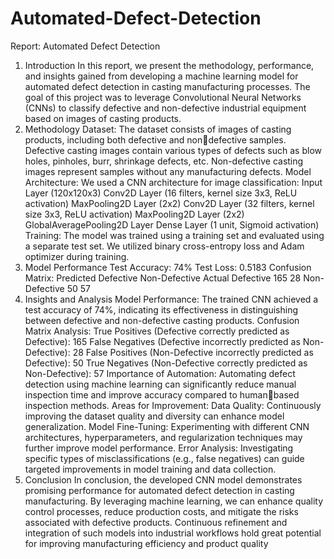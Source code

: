 # Automated-Defect-Detection

Report: Automated Defect Detection 

1. Introduction
In this report, we present the methodology, performance, and insights gained from 
developing a machine learning model for automated defect detection in casting 
manufacturing processes. The goal of this project was to leverage Convolutional Neural 
Networks (CNNs) to classify defective and non-defective industrial equipment based on 
images of casting products.
2. Methodology
Dataset:
The dataset consists of images of casting products, including both defective and nondefective samples.
Defective casting images contain various types of defects such as blow holes, pinholes, 
burr, shrinkage defects, etc.
Non-defective casting images represent samples without any manufacturing defects.
Model Architecture:
We used a CNN architecture for image classification:
Input Layer (120x120x3)
Conv2D Layer (16 filters, kernel size 3x3, ReLU activation)
MaxPooling2D Layer (2x2)
Conv2D Layer (32 filters, kernel size 3x3, ReLU activation)
MaxPooling2D Layer (2x2)
GlobalAveragePooling2D Layer
Dense Layer (1 unit, Sigmoid activation)
Training:
The model was trained using a training set and evaluated using a separate test set.
We utilized binary cross-entropy loss and Adam optimizer during training.
3. Model Performance
Test Accuracy: 74%
Test Loss: 0.5183
Confusion Matrix:
 Predicted
 Defective Non-Defective
Actual
Defective 165 28
Non-Defective 50 57
4. Insights and Analysis
Model Performance: The trained CNN achieved a test accuracy of 74%, indicating its 
effectiveness in distinguishing between defective and non-defective casting products.
Confusion Matrix Analysis:
True Positives (Defective correctly predicted as Defective): 165
False Negatives (Defective incorrectly predicted as Non-Defective): 28
False Positives (Non-Defective incorrectly predicted as Defective): 50
True Negatives (Non-Defective correctly predicted as Non-Defective): 57
Importance of Automation: Automating defect detection using machine learning can 
significantly reduce manual inspection time and improve accuracy compared to humanbased inspection methods.
Areas for Improvement:
Data Quality: Continuously improving the dataset quality and diversity can enhance model 
generalization.
Model Fine-Tuning: Experimenting with different CNN architectures, hyperparameters, and 
regularization techniques may further improve model performance.
Error Analysis: Investigating specific types of misclassifications (e.g., false negatives) can 
guide targeted improvements in model training and data collection.
5. Conclusion
In conclusion, the developed CNN model demonstrates promising performance for 
automated defect detection in casting manufacturing. By leveraging machine learning, we 
can enhance quality control processes, reduce production costs, and mitigate the risks 
associated with defective products. Continuous refinement and integration of such 
models into industrial workflows hold great potential for improving manufacturing 
efficiency and product quality
